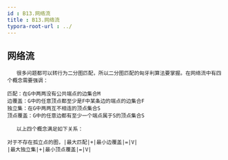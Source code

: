 ```yaml
---
id : B13.网络流
title : B13.网络流
typora-root-url : ../
---
```


## 网络流

       很多问题都可以转行为二分图匹配，所以二分图匹配的匈牙利算法要掌握。在网络流中有四个概念需要强调：
    
    匹配：在G中两两没有公共端点的边集合M
    边覆盖：G中的任意顶点都至少是F中某条边的端点的边集合F
    独立集：在G中两两互不相连的顶点集合S
    顶点覆盖：G中的任意边都有至少一个端点属于S的顶点集合S
    
       以上四个概念满足如下关系：
    
    对于不存在孤立点的图，|最大匹配|+|最小边覆盖|=|V|
    |最大独立集|+|最小顶点覆盖|=|V|


## 